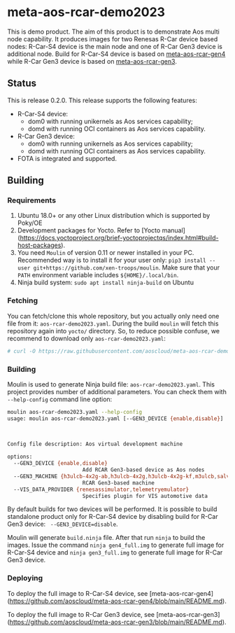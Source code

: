 # meta-aos-rcar-demo2023

This is demo product. The aim of this product is to demonstrate Aos multi node capability. It produces images for two
Renesas R-Car device based nodes: R-Car-S4 device is the main node and one of R-Car Gen3 device is additional node.
Build for R-Car-S4 device is based on [meta-aos-rcar-gen4](https://github.com/aoscloud/meta-aos-rcar-gen4) while R-Car
Gen3 device is based on [meta-aos-rcar-gen3](https://github.com/aoscloud/meta-aos-rcar-gen3).

## Status

This is release 0.2.0. This release supports the following features:

* R-Car-S4 device:
    - dom0 with running unikernels as Aos services capability;
    - domd with running OCI containers as Aos services capability.
* R-Car Gen3 device:
    - dom0 with running unikernels as Aos services capability;
    - domd with running OCI containers as Aos services capability.
* FOTA is integrated and supported.

## Building

### Requirements

1. Ubuntu 18.0+ or any other Linux distribution which is supported by Poky/OE
2. Development packages for Yocto. Refer to [Yocto manual]
   (https://docs.yoctoproject.org/brief-yoctoprojectqs/index.html#build-host-packages).
3. You need `Moulin` of version 0.11 or newer installed in your PC. Recommended way is to install it for your user only:
   `pip3 install --user git+https://github.com/xen-troops/moulin`. Make sure that your `PATH` environment variable
    includes `${HOME}/.local/bin`.
4. Ninja build system: `sudo apt install ninja-build` on Ubuntu

### Fetching

You can fetch/clone this whole repository, but you actually only need one file from it: `aos-rcar-demo2023.yaml`.
During the build `moulin` will fetch this repository again into `yocto/` directory. So, to reduce possible confuse,
we recommend to download only `aos-rcar-demo2023.yaml`:

```sh
# curl -O https://raw.githubusercontent.com/aoscloud/meta-aos-rcar-demo2023/main/aos-rcar-demo2023.yaml
```

### Building

Moulin is used to generate Ninja build file: `aos-rcar-demo2023.yaml`. This project provides number of additional
parameters. You can check them with `--help-config` command line option:

```sh
moulin aos-rcar-demo2023.yaml --help-config
usage: moulin aos-rcar-demo2023.yaml [--GEN3_DEVICE {enable,disable}]
                                                                        [--GEN3_MACHINE {h3ulcb-4x2g-ab,h3ulcb-4x2g,h3ulcb-4x2g-kf,m3ulcb,salvator-x-m3,salvator-xs-m3-2x4g,salvator-xs-h3,salvator-xs-h3-4x2g,salvator-x-h3-4x2g,salvator-x-h3}]
                                                                        [--VIS_DATA_PROVIDER {renesassimulator,telemetryemulator}]

Config file description: Aos virtual development machine

options:
  --GEN3_DEVICE {enable,disable}
                        Add RCAR Gen3-based device as Aos nodes
  --GEN3_MACHINE {h3ulcb-4x2g-ab,h3ulcb-4x2g,h3ulcb-4x2g-kf,m3ulcb,salvator-x-m3,salvator-xs-m3-2x4g,salvator-xs-h3,salvator-xs-h3-4x2g,salvator-x-h3-4x2g,salvator-x-h3}
                        RCAR Gen3-based machine
  --VIS_DATA_PROVIDER {renesassimulator,telemetryemulator}
                        Specifies plugin for VIS automotive data
```

By default builds for two devices will be performed. It is possible to build standalone product only for R-Car-S4
device by disabling build for R-Car Gen3 device: ` --GEN3_DEVICE=disable`.

Moulin will generate `build.ninja` file. After that run `ninja` to build the images. Issue the command
`ninja gen4_full.img` to generate full image for R-Car-S4 device and `ninja gen3_full.img` to generate full image for
R-Car Gen3 device.

### Deploying

To deploy the full image to R-Car-S4 device, see [meta-aos-rcar-gen4]
(https://github.com/aoscloud/meta-aos-rcar-gen4/blob/main/README.md).

To deploy the full image to R-Car Gen3 device, see [meta-aos-rcar-gen3]
(https://github.com/aoscloud/meta-aos-rcar-gen3/blob/main/README.md).